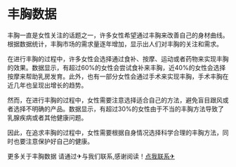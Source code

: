 # 丰胸数据

丰胸一直是女性关注的话题之一，许多女性希望通过丰胸来改善自己的身材曲线。根据数据统计，丰胸市场的需求量逐年增加，显示出人们对丰胸的关注和需求。

在进行丰胸的过程中，许多女性会选择通过食补、按摩、运动或者药物来实现丰胸的效果。数据显示，有超过60%的女性会尝试食补来丰胸，近40%的女性会选择按摩来帮助乳房发育。此外，也有一部分女性会通过手术来实现丰胸，手术丰胸在近几年也呈现出增长的趋势。

然而，在进行丰胸的过程中，女性需要注意选择适合自己的方法，避免盲目跟风或者选择不明确的产品。数据显示，有超过30%的女性由于不当的丰胸方法导致了乳腺疾病或者其他健康问题。

因此，在追求丰胸的过程中，女性需要根据自身情况选择科学合理的丰胸方法，同时也要注意保护好自己的健康。

更多关于丰胸数据 请通过✈与我们联系,感谢阅读！[点我联系✈](https://www.G208.com)